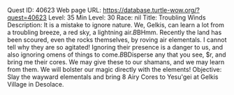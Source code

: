 Quest ID: 40623
Web page URL: https://database.turtle-wow.org/?quest=40623
Level: 35
Min Level: 30
Race: nil
Title: Troubling Winds
Description: It is a mistake to ignore nature. We, Gelkis, can learn a lot from a troubling breeze, a red sky, a lightning air.$B$BHmm. Recently the land has been scoured, even the rocks themselves, by roving air elementals. I cannot tell why they are so agitated! Ignoring their presence is a danger to us, and also ignoring omens of things to come.$B$BDisperse any that you see, $r, and bring me their cores. We may give these to our shamans, and we may learn from them. We will bolster our magic directly with the elements!
Objective: Slay the wayward elementals and bring 8 Airy Cores to Yesu'gei at Gelkis Village in Desolace.
